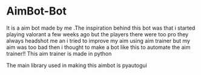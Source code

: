 # AimBot-Bot
It is a aim bot made by me .The inspiration behind this bot was that i started playing valorant a few weeks ago but the players there were too pro they always headshot me an i tried to improve my aim using aim trainer but my aim was too bad then i thought to make a bot like this to automate the aim trainer!!
This aim trainer is made in python 

The main library used in making this aimbot is pyautogui
